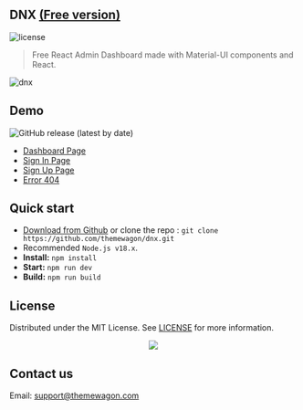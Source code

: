## DNX [(Free version)](https://themewagon.github.io/dnx/)

![license](https://img.shields.io/badge/license-MIT-blue.svg)

> Free React Admin Dashboard made with Material-UI components and React.

![dnx](https://github.com/user-attachments/assets/6922168c-e00e-41ef-8de0-42d48f924252)

## Demo

![GitHub release (latest by date)](https://img.shields.io/github/v/release/themewagon/dnx)

- [Dashboard Page](https://themewagon.github.io/dnx/)
- [Sign In Page](https://themewagon.github.io/dnx/authentication/signin)
- [Sign Up Page](https://themewagon.github.io/dnx/authentication/signup)
- [Error 404](https://themewagon.github.io/dnx/error/404)

## Quick start

- [Download from Github](https://github.com/themewagon/dnx/archive/refs/heads/main.zip) or clone the repo : `git clone https://github.com/themewagon/dnx.git`
- Recommended `Node.js v18.x`.
- **Install:** `npm install`
- **Start:** `npm run dev`
- **Build:** `npm run build`

## License

Distributed under the MIT License. See [LICENSE](https://github.com/minimal-ui-kit/minimal.free/blob/main/LICENSE.md) for more information.

<a name="readme-top">
<div align="center">
<a align="center" href="https://github.com/themewagon/dnx/graphs/contributors">
<img src="https://contrib.rocks/image?repo=themewagon/dnx" /><br />
</a></a></div>

## Contact us

Email: support@themewagon.com
